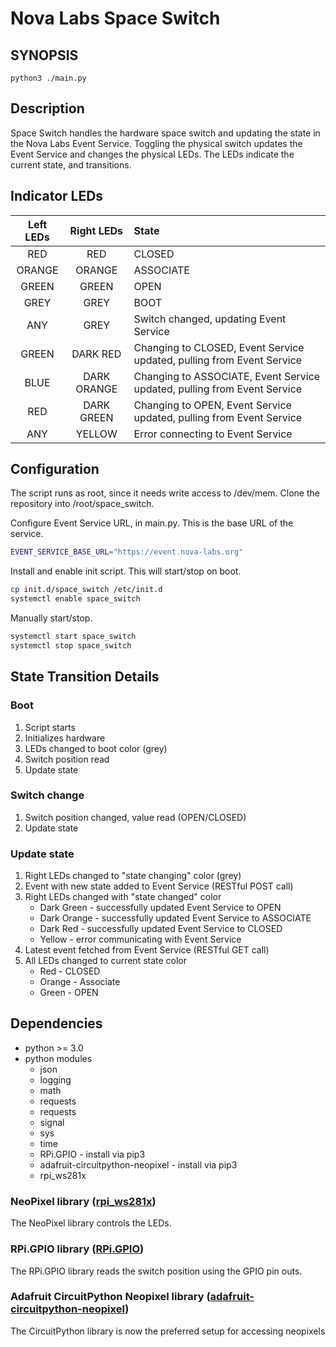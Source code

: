 Nova Labs Space Switch
======================

## SYNOPSIS
`python3 ./main.py`

## Description

Space Switch handles the hardware space switch and updating the state in the Nova Labs Event Service.  Toggling the
physical switch updates the Event Service and changes the physical LEDs.  The LEDs indicate the
current state, and transitions.

## Indicator LEDs

|Left LEDs|Right LEDs|State|
|:-------:|:--------:|:----|
| RED    | RED    |CLOSED|
| ORANGE | ORANGE |ASSOCIATE  |
| GREEN  | GREEN  |OPEN  |
| GREY   | GREY   |BOOT  |
| ANY    | GREY   |Switch changed, updating Event Service |
| GREEN  | DARK RED |Changing to CLOSED, Event Service updated, pulling from Event Service |
| BLUE   | DARK ORANGE |Changing to ASSOCIATE, Event Service updated, pulling from Event Service |
| RED    | DARK GREEN |Changing to OPEN, Event Service updated, pulling from Event Service |
| ANY    | YELLOW  |Error connecting to Event Service |

## Configuration

The script runs as root, since it needs write access to /dev/mem.  Clone the repository into /root/space_switch.

Configure Event Service URL, in main.py.  This is the base URL of the service.
```bash
EVENT_SERVICE_BASE_URL="https://event.nova-labs.org"
```

Install and enable init script.  This will start/stop on boot.
```bash
cp init.d/space_switch /etc/init.d
systemctl enable space_switch
```

Manually start/stop.
```bash
systemctl start space_switch
systemctl stop space_switch
```


## State Transition Details
### Boot
1. Script starts
2. Initializes hardware
3. LEDs changed to boot color (grey)
4. Switch position read
5. Update state

### Switch change
1. Switch position changed, value read (OPEN/CLOSED)
2. Update state

### Update state
1. Right LEDs changed to "state changing" color (grey)
3. Event with new state added to Event Service (RESTful POST call)
4. Right LEDs changed with "state changed" color
    * Dark Green - successfully updated Event Service to OPEN
    * Dark Orange - successfully updated Event Service to ASSOCIATE
    * Dark Red - successfully updated Event Service to CLOSED
    * Yellow - error communicating with Event Service
5. Latest event fetched from Event Service (RESTful GET call)
6. All LEDs changed to current state color
    * Red - CLOSED
    * Orange - Associate
    * Green - OPEN
    
## Dependencies
* python >= 3.0
* python modules
    * json
    * logging
    * math
    * requests
    * requests
    * signal
    * sys
    * time
    * RPi.GPIO - install via pip3
    * adafruit-circuitpython-neopixel - install via pip3
    * rpi_ws281x

### NeoPixel library ([rpi_ws281x](https://github.com/jgarff/rpi_ws281x))
The NeoPixel library controls the LEDs.

### RPi.GPIO library ([RPi.GPIO](https://sourceforge.net/p/raspberry-gpio-python/wiki/Home/))
The RPi.GPIO library reads the switch position using the GPIO pin outs.

### Adafruit CircuitPython Neopixel library ([adafruit-circuitpython-neopixel](https://github.com/adafruit/Adafruit_CircuitPython_NeoPixel))
The CircuitPython library is now the preferred setup for accessing neopixels
